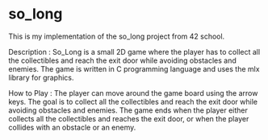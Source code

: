 # so_long
This is my implementation of the so_long project from 42 school.

Description : 
So_Long is a small 2D game where the player has to collect all the collectibles 
and reach the exit door while avoiding obstacles and enemies. 
The game is written in C programming language and uses the mlx library for graphics.


How to Play : 
The player can move around the game board using the arrow keys. 
The goal is to collect all the collectibles and reach the exit door while avoiding obstacles and enemies. 
The game ends when the player either collects all the collectibles and reaches the exit door, 
or when the player collides with an obstacle or an enemy.

